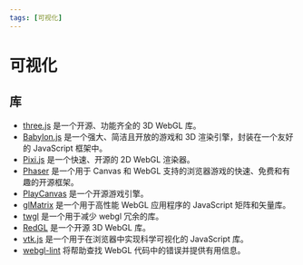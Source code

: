 ```yaml
---
tags: [可视化]
---
```


# 可视化

## 库
- [three.js](https://threejs.org/) 是一个开源、功能齐全的 3D WebGL 库。
- [Babylon.js](https://www.babylonjs.com/) 是一个强大、简洁且开放的游戏和 3D 渲染引擎，封装在一个友好的 JavaScript 框架中。
- [Pixi.js](https://pixijs.com/) 是一个快速、开源的 2D WebGL 渲染器。
- [Phaser](https://phaser.io/) 是一个用于 Canvas 和 WebGL 支持的浏览器游戏的快速、免费和有趣的开源框架。
- [PlayCanvas](https://playcanvas.com/) 是一个开源游戏引擎。
- [glMatrix](https://github.com/toji/gl-matrix) 是一个用于高性能 WebGL 应用程序的 JavaScript 矩阵和矢量库。
- [twgl](https://twgljs.org/) 是一个用于减少 webgl 冗余的库。
- [RedGL](https://github.com/redcamel/RedGL2) 是一个开源 3D WebGL 库。
- [vtk.js](https://kitware.github.io/vtk-js/) 是一个用于在浏览器中实现科学可视化的 JavaScript 库。
- [webgl-lint](https://greggman.github.io/webgl-lint/) 将帮助查找 WebGL 代码中的错误并提供有用信息。